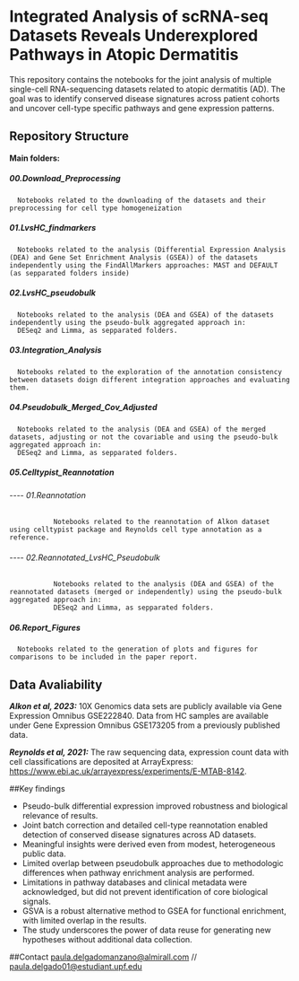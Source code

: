 # Integrated Analysis of scRNA-seq Datasets Reveals Underexplored Pathways in Atopic Dermatitis
This repository contains the notebooks for the joint analysis of multiple single-cell RNA-sequencing datasets related to atopic dermatitis (AD). The goal was to identify conserved disease signatures across patient cohorts and uncover cell-type specific pathways and gene expression patterns.

## Repository Structure
**Main folders:**

##### 00.Download_Preprocessing
      Notebooks related to the downloading of the datasets and their preprocessing for cell type homogeneization

##### 01.LvsHC_findmarkers
      Notebooks related to the analysis (Differential Expression Analysis (DEA) and Gene Set Enrichment Analysis (GSEA)) of the datasets independently using the FindAllMarkers approaches: MAST and DEFAULT (as sepparated folders inside)

##### 02.LvsHC_pseudobulk
      Notebooks related to the analysis (DEA and GSEA) of the datasets independently using the pseudo-bulk aggregated approach in:
      DESeq2 and Limma, as sepparated folders.

##### 03.Integration_Analysis
      Notebooks related to the exploration of the annotation consistency between datasets doign different integration approaches and evaluating them.

##### 04.Pseudobulk_Merged_Cov_Adjusted
      Notebooks related to the analysis (DEA and GSEA) of the merged datasets, adjusting or not the covariable and using the pseudo-bulk aggregated approach in:
      DESeq2 and Limma, as sepparated folders.
##### 05.Celltypist_Reannotation
###### ---- 01.Reannotation
               Notebooks related to the reannotation of Alkon dataset using celltypist package and Reynolds cell type annotation as a reference.
###### ---- 02.Reannotated_LvsHC_Pseudobulk
               Notebooks related to the analysis (DEA and GSEA) of the reannotated datasets (merged or independently) using the pseudo-bulk aggregated approach in:
               DESeq2 and Limma, as sepparated folders.
##### 06.Report_Figures
      Notebooks related to the generation of plots and figures for comparisons to be included in the paper report.

## Data Avaliability
**_Alkon et al, 2023:_** 10X Genomics data sets are publicly available via Gene Expression Omnibus GSE222840. Data from HC samples are available under Gene Expression Omnibus GSE173205 from a previously published data.

**_Reynolds et al, 2021:_** The raw sequencing data, expression count data with cell classifications are deposited at ArrayExpress: https://www.ebi.ac.uk/arrayexpress/experiments/E-MTAB-8142.

##Key findings

- Pseudo-bulk differential expression improved robustness and biological relevance of results.
- Joint batch correction and detailed cell-type reannotation enabled detection of conserved disease signatures across AD datasets.
- Meaningful insights were derived even from modest, heterogeneous public data.
- Limited overlap between pseudobulk approaches due to methodologic differences when pathway enrichment analysis are performed.
- Limitations in pathway databases and clinical metadata were acknowledged, but did not prevent identification of core biological signals.
- GSVA is a robust alternative method to GSEA for functional enrichment, with limited overlap in the results.
- The study underscores the power of data reuse for generating new hypotheses without additional data collection.

##Contact
paula.delgadomanzano@almirall.com // paula.delgado01@estudiant.upf.edu